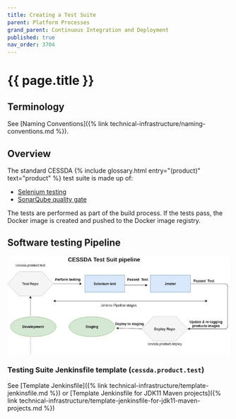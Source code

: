 ```yaml
---
title: Creating a Test Suite
parent: Platform Processes
grand_parent: Continuous Integration and Deployment
published: true
nav_order: 3704
---
```


# {{ page.title }}

## Terminology

See [Naming Conventions]({% link technical-infrastructure/naming-conventions.md %}).

## Overview

The standard CESSDA {% include glossary.html entry="(product)" text="product" %} test suite is made up of:

- [Selenium testing](https://www.selenium.dev/)
- [SonarQube quality gate](https://www.sonarsource.com/products/sonarqube/)

The tests are performed as part of the build process. If the tests pass, the Docker image is created and pushed to the Docker image registry.

## Software testing Pipeline

![Testing Suite Pipeline](../../../images/testing-suite-pipeline.png)

### Testing Suite Jenkinsfile template (`cessda.product.test`)

See [Template Jenkinsfile]({% link technical-infrastructure/template-jenkinsfile.md %}) or
[Template Jenkinsfile for JDK11 Maven projects]({% link technical-infrastructure/template-jenkinsfile-for-jdk11-maven-projects.md %})
